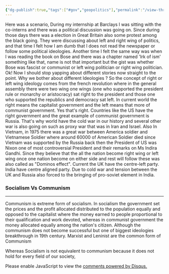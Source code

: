 ```yaml
---
{"dg-publish":true,"tags":["#gov","geopolitics"],"permalink":"/view-through-my-lens/different-political-ideology/","dgPassFrontmatter":true,"noteIcon":"","created":"2025-04-29T16:45:10.418+05:30","updated":"2025-05-13T20:45:11.531+05:30"}
---
```


Here was a scenario, During my internship at Barclays I was sitting with the co-interns and there was a political discussion was going on. Since during those days there was a election in Great Britain also some protest among the black going. They were discussing about left and right wing of politics, and that time I felt how I am dumb that I does not read the newspaper or follow some political ideologies. Another time I felt the same way was when I was reading the book on Bose and there was a chapter named 'Irk of ism' something like that, name is not that important but the gist was whether Bose was fascist or communist or left wing politician or right wing politician.
Ok! Now I should stop yapping about different stories now straight to the point. 
Why we bother about different Ideologies ? 
So the concept of right or left wing ideology comes from the french revolution where in the general assembly there were two wing one wings (one who supported the president rule or monarchy or aristocracy) sat right to the president and those one who supported the republics and democracy sat left. In current world the right means the capitalist government and the left means that more of communist government. Yes that's right.
Countries like the US have the right government and the great example of communist government is Russia. That's why world have the cold war in our history and several other war is also going on such as proxy war that was in Iran and Israel. Also In Vietnam, in 1975 there was a great war between America soldier and Vietnamese Soldier where around 60000 of American Soldier died since Vietnam was supported by the Russia back then the President of US was Nixon one of most controversial President and their remarks on Ms Indira Gandhi. Since they believe that the all the nation become right wing or left wing once one nation become on either side and rest will follow these was also called as "Dominos effect".
Current the UK have the centre-left party. India have centre aligned party. Due to cold war and tension between the UK and Russia also forced to the bringing of pro-soviet element in India.

### Socialism Vs Communism 
***
Communism is extreme form of socialism. In socialism the government set the prices and the profit allocated distributed to the population equally and opposed to the capitalist where the money earned to people proportional to their qualification and work devoted, whereas in communist government the money allocated equally among the nation's citizen. Although the communism does not become successful but one of biggest ideologies breakthrough in 19th century. Marxist and Leninist are the common form of Communism

Whereas Socialism is not equivalent to communism because it does not hold for every field of our society, 

<div class="content"><div id="disqus_thread"></div></div>

<script>
    /**
    *  RECOMMENDED CONFIGURATION VARIABLES: EDIT AND UNCOMMENT THE SECTION BELOW TO INSERT DYNAMIC VALUES FROM YOUR PLATFORM OR CMS.
    *  LEARN WHY DEFINING THESE VARIABLES IS IMPORTANT: https://disqus.com/admin/universalcode/#configuration-variables    */
    /*
    var disqus_config = function () {
    this.page.url = PAGE_URL;  // Replace PAGE_URL with your page's canonical URL variable
    this.page.identifier = PAGE_IDENTIFIER; // Replace PAGE_IDENTIFIER with your page's unique identifier variable
    };
    */
    (function() { // DON'T EDIT BELOW THIS LINE
    var d = document, s = d.createElement('script');
    s.src = 'https://tpobn-hermitage.disqus.com/embed.js';
    s.setAttribute('data-timestamp', +new Date());
    (d.head || d.body).appendChild(s);
    })();
</script>
<noscript>Please enable JavaScript to view the <a href="https://disqus.com/?ref_noscript">comments powered by Disqus.</a></noscript>




